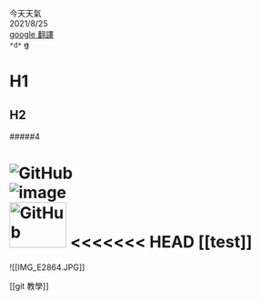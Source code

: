 今天天氣
<br>
2021/8/25
<br>
[google 翻譯](https://translate.google.com.tw/?hl=zh-TW&tab=rT&sl=en&tl=zh-TW&text=Some%20result%20files%20or%20folders%20are%20already%20opened.%20Close%20all%20opened%20result%20files%20and%20file%20explorer%20windows%20and%20start%20processing%20again.&op=translate)
<br>
`*d*`
~~g~~

H1
===
H2
---
#####4

![GitHub](https://avatars2.githubusercontent.com/u/3265208?v=3&s=100 "GitHub,Social Coding")
<br>
![image](https://image2.cqcb.com/d/file/personage/2017-08-31/53beb7de4cd8dc2ef2639c949a679056.jpg)
<br>
<img src="https://image2.cqcb.com/d/file/personage/2017-08-31/53beb7de4cd8dc2ef2639c949a679056.jpg" alt="GitHub" title="GitHub,Social Coding" width="100" height="80" />
<<<<<<< HEAD
[[test]]
=======

![[IMG_E2864.JPG]]


[[git 教學]]